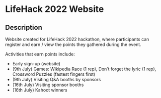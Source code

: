 # LifeHack 2022 Website

## Description

Website created for LifeHack 2022 hackathon, where participants can register and earn / view the points they gathered during the event.

Activities that earn points include:

- Early sign-up (website)
- (9th July) Games: Wikipedia Race (1 rep), Don’t forget the lyric (1 rep), Crossword Puzzles (fastest fingers first)
- (9th July) Visiting Q&A booths by sponsors
- (16th July) Visiting sponsor booths
- (16th July) Kahoot winners
